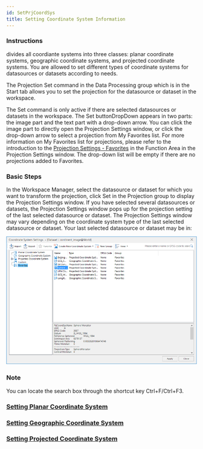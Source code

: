 ```yaml
---
id: SetPrjCoordSys
title: Setting Coordinate System Information
---
```

### Instructions

divides all coordiante systems into three classes: planar coordinate systems,
geographic coordinate systems, and projected coordinate systems. You are
allowed to set different types of coordinate systems for datasources or
datasets according to needs.

The Projection Set command in the Data Processing group which is in the Start
tab allows you to set the projection for the datasource or dataset in the
workspace.

The Set command is only active if there are selected datasources or datasets
in the workspace. The Set buttonDropDown appears in two parts: the image part
and the text part with a drop-down arrow. You can click the image part to
directly open the Projection Settings window, or click the drop-down arrow to
select a projection from My Favorites list. For more information on My
Favorites list for projections, please refer to the introduction to the
[Projection Settings - Favorites](PrjCoordSysSettingWin#6) in the
Function Area in the Projection Settings window. The drop-down list will be
empty if there are no projections added to Favorites.

### Basic Steps

In the Workspace Manager, select the datasource or dataset for which you want
to transform the projection, click Set in the Projection group to display the
Projection Settings window. If you have selected several datasources or
datasets, the Projection Settings window pops up for the projection setting of
the last selected datasource or dataset. The Projection Settings window may
vary depending on the coordinate system type of the last selected datasource
or dataset. Your last selected datasource or dataset may be in:

![](img/Project.png)  

  
### Note

You can locate the search box through the shortcut key Ctrl+F/Ctrl+F3.

### [Setting Planar Coordinate System](PlaneCoordSysDia)

### [Setting Geographic Coordinate System](GeoCoordSysDia)

### [Setting Projected Coordinate System](PrjCoordSysDia)

  


